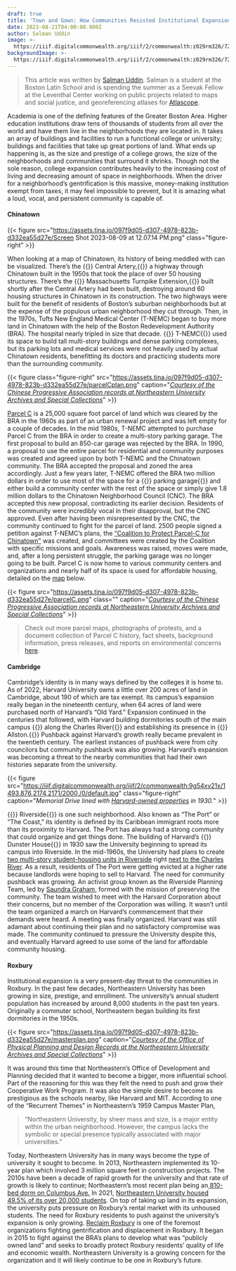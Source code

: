 ```yaml
---
draft: true
title: 'Town and Gown: How Communities Resisted Institutional Expansion in Boston'
date: 2023-08-21T04:00:00.000Z
author: Salman Uddin
image: >-
  https://iiif.digitalcommonwealth.org/iiif/2/commonwealth:z029rm326/720,858,3684,1662/2000,/0/default.jpg
backgroundImage: >-
  https://iiif.digitalcommonwealth.org/iiif/2/commonwealth:z029rm326/720,858,3684,1662/2000,/0/default.jpg
---
```


> This article was written by [Salman Uddin](https://www.leventhalmap.org/about/people/salman-uddin/). Salman is a student at the Boston Latin School and is spending the summer as a Seevak Fellow at the Leventhal Center working on public projects related to maps and social justice, and georeferencing atlases for [Atlascope](https://www.atlascope.org/).

Academia is one of the defining features of the Greater Boston Area. Higher education institutions draw tens of thousands of students from all over the world and have them live in the neighborhoods they are located in. It takes an array of buildings and facilities to run a functional college or university; buildings and facilities that take up great portions of land. What ends up happening is, as the size and prestige of a college grows, the size of the neighborhoods and communities that surround it shrinks. Though not the sole reason, college expansion contributes heavily to the increasing cost of living and decreasing amount of space in neighborhoods. When the driver for a neighborhood’s gentrification is this massive, money-making institution exempt from taxes, it may feel impossible to prevent, but it is amazing what a loud, vocal, and persistent community is capable of.

#### Chinatown

{{< figure src="https://assets.tina.io/097f9d05-d307-4978-823b-d332ea55d27e/Screen Shot 2023-08-09 at 12.07.14 PM.png" class="figure-right" >}}

When looking at a map of Chinatown, its history of being meddled with can be visualized. There’s the {{<popup img-src="https://assets.tina.io/097f9d05-d307-4978-823b-d332ea55d27e/centralartery.png" target="blank">}} Central Artery,{{</popup>}} a highway through Chinatown built in the 1950s that took the place of over 50 housing structures. There’s the {{<popup img-src="https://assets.tina.io/097f9d05-d307-4978-823b-d332ea55d27e/masspike.png" target="blank">}} Massachusetts Turnpike Extension,{{</popup>}} built shortly after the Central Artery had been built, destroying around 60 housing structures in Chinatown in its construction. The two highways were built for the benefit of residents of Boston’s suburban neighborhoods but at the expense of the populous urban neighborhood they cut through. Then, in the 1970s, Tufts New England Medical Center (T-NEMC) began to buy more land in Chinatown with the help of the Boston Redevelopment Authority (BRA). The hospital nearly tripled in size that decade. {{<popup img-src="https://assets.tina.io/097f9d05-d307-4978-823b-d332ea55d27e/tufts.png" target="blank">}} T-NEMC{{</popup>}} used its space to build tall multi-story buildings and dense parking complexes, but its parking lots and medical services were not heavily used by actual Chinatown residents, benefitting its doctors and practicing students more than the surrounding community.

{{< figure class="figure-right" src="https://assets.tina.io/097f9d05-d307-4978-823b-d332ea55d27e/parcelCplan.png" caption="[*Courtesy of the Chinese Progressive Association records at Northeastern University Archives and Special Collections*](https://repository.library.northeastern.edu/files/neu:275279)" >}}

[Parcel C](https://repository.library.northeastern.edu/downloads/neu:275281?datastream_id=content) is a 25,000 square foot parcel of land which was cleared by the BRA in the 1960s as part of an urban renewal project and was left empty for a couple of decades. In the mid 1980s, T-NEMC attempted to purchase Parcel C from the BRA in order to create a multi-story parking garage. The first proposal to build an 850-car garage was rejected by the BRA. In 1990, a proposal to use the entire parcel for residential and community purposes was created and agreed upon by both T-NEMC and the Chinatown community. The BRA accepted the proposal and zoned the area accordingly. Just a few years later, T-NEMC offered the BRA two million dollars in order to use most of the space for a {{<popup img-src="https://assets.tina.io/097f9d05-d307-4978-823b-d332ea55d27e/parcelCgarage.png" target="blank">}} parking garage{{</popup>}} and either build a community center with the rest of the space or simply give 1.8 million dollars to the Chinatown Neighborhood Council (CNC). The BRA accepted this new proposal, contradicting its earlier decision. Residents of the community were incredibly vocal in their disapproval, but the CNC approved. Even after having been misrepresented by the CNC, the community continued to fight for the parcel of land. 2500 people signed a petition against T-NEMC’s plans, the [“Coalition to Protect Parcel-C for Chinatown"](https://static1.squarespace.com/static/54179ca4e4b0b0c7bc710d3d/t/59c293f129f187e568ee6d99/1505924088750/Louder+Than+Words_+Parcel+C.pdf) was created, and committees were created by the Coalition with specific missions and goals. Awareness was raised, moves were made, and, after a long persistent struggle, the parking garage was no longer going to be built. Parcel C is now home to various community centers and organizations and nearly half of its space is used for affordable housing, detailed on the [map](https://repository.library.northeastern.edu/files/neu:275279) below.

{{< figure src="https://assets.tina.io/097f9d05-d307-4978-823b-d332ea55d27e/parcelC.png" class="" caption="[*Courtesy of the Chinese Progressive Association records at Northeastern University Archives and Special Collections*](https://repository.library.northeastern.edu/files/neu:275279)" >}}

> Check out more parcel maps, photographs of protests, and a document collection of Parcel C history, fact sheets, background information, press releases, and reports on environmental concerns [here](https://www.digitalcommonwealth.org/for_educators/primary_source_sets/parcel_c).

#### Cambridge

Cambridge’s identity is in many ways defined by the colleges it is home to. As of 2022, Harvard University owns a little over 200 acres of land in Cambridge, about 190 of which are tax exempt. Its campus’s expansion really began in the nineteenth century, when 64 acres of land were purchased north of Harvard’s “Old Yard." Expansion continued in the centuries that followed, with Harvard building dormitories south of the main campus {{<popup img-src="https://iiif.digitalcommonwealth.org/iiif/2/commonwealth:9g54xv23g/2052,1821,3338,3186/2000,/0/default.jpg" target="blank">}} along the Charles River{{</popup>}} and establishing its presence in {{<popup img-src="https://iiif.digitalcommonwealth.org/iiif/2/commonwealth:1257c278v/2311,407,3553,3032/2000,/0/default.jpg" target="blank">}} Allston.{{</popup>}} Pushback against Harvard’s growth really became prevalent in the twentieth century. The earliest instances of pushback were from city councilors but community pushback was also growing. Harvard’s expansion was becoming a threat to the nearby communities that had their own histories separate from the university. 

{{< figure src="https://iiif.digitalcommonwealth.org/iiif/2/commonwealth:9g54xv21x/1493,876,2174,2171/2000,/0/default.jpg" class="figure-right" caption="*Memorial Drive lined with [Harvard-owned properties](https://atlascope.org/#/view:share$mode:glass$center:-71.11464,42.36553$zoom:17.88$base:maptiler-streets$overlay:ark:/76611/al88ugbpx) in 1930.*" >}}

{{<popup img-src="https://assets.tina.io/097f9d05-d307-4978-823b-d332ea55d27e/Riverside.png" target="blank">}} Riverside{{</popup>}} is one such neighborhood. Also known as “The Port” or “The Coast,” its identity is defined by its Caribbean immigrant roots more than its proximity to Harvard. The Port has always had a strong community that could organize and get things done. The building of Harvard’s {{<popup img-src="https://iiif.digitalcommonwealth.org/iiif/2/commonwealth:9g54xv23g/5037,3080,1604,1435/2000,/0/default.jpg" target="blank">}} Dunster House{{</popup>}} in 1930 saw the University beginning to spread its campus into Riverside. In the mid-1960s, the University had plans to create [two multi-story student-housing units in Riverside](https://www.thecrimson.com/article/2022/10/6/Treeland-riverside-harvard-1970/) right [next to the Charles River](https://atlascope.org/#/view:share$mode:glass$center:-71.11502,42.36529$zoom:17.82$base:maptiler-streets$overlay:ark:/76611/al88ugbpx). As a result, residents of The Port were getting evicted at a higher rate because landlords were hoping to sell to Harvard. The need for community pushback was growing. An activist group known as the Riverside Planning Team, led by [Saundra Graham,](https://www.cambridgeday.com/2023/06/28/saundra-graham-dies-at-81-legislator-and-leader-who-stormed-harvard-stage-against-displacement/) formed with the mission of preserving the community. The team wished to meet with the Harvard Corporation about their concerns, but no member of the Corporation was willing. It wasn’t until the team organized a march on Harvard’s commencement that their demands were heard. A meeting was finally organized. Harvard was still adamant about continuing their plan and no satisfactory compromise was made. The community continued to pressure the University despite this, and eventually Harvard agreed to use some of the land for affordable community housing.

#### Roxbury

Institutional expansion is a very present-day threat to the communities in Roxbury. In the past few decades, Northeastern University has been growing in size, prestige, and enrollment. The university’s annual student population has increased by around 8,000 students in the past ten years. Originally a commuter school, Northeastern began building its first dormitories in the 1950s. 

{{< figure src="https://assets.tina.io/097f9d05-d307-4978-823b-d332ea55d27e/masterplan.png" caption="[*Courtesy of the Office of Physical Planning and Design Records at the Northeastern University Archives and Special Collections*](https://archivesspace.library.northeastern.edu/repositories/2/resources/731)" >}}

It was around this time that Northeastern’s Office of Development and Planning decided that it wanted to become a bigger, more influential school. Part of the reasoning for this was they felt the need to push and grow their Cooperative Work Program. It was also the simple desire to become as prestigious as the schools nearby, like Harvard and MIT. According to one of the “Recurrent Themes” in Northeastern’s 1959 Campus Master Plan, 

> “Northeastern University, by sheer mass and size, is a major entity within the urban neighborhood. However, the campus lacks the symbolic or special presence typically associated with major universities.” 

Today, Northeastern University has in many ways become the type of university it sought to become. In 2013, Northeastern implemented its 10-year plan which involved 3 million square feet in construction projects. The 2010s have been a decade of rapid growth for the university and that rate of growth is likely to continue; Northeastern’s most recent plan being an[ 810-bed dorm on Columbus Ave.](https://www.boston.com/real-estate/real-estate-news/2021/04/27/proposed-810-bed-northeastern-dorm-in-roxbury-faces-pushback-from-student-groups/) In 2021, [Northeastern University housed 49.5% of its over 20,000 students](https://www.boston.gov/sites/default/files/file/2022/08/Student%20Housing%20Report%2C%202021.pdf). On top of taking up land in its expansion, the university puts pressure on Roxbury’s rental market with its unhoused students. The need for Roxbury residents to push against the university’s expansion is only growing. [Reclaim Roxbury](https://www.reclaimroxbury.org/) is one of the foremost organizations fighting gentrification and displacement in Roxbury. It began in 2015 to fight against the BRA’s plans to develop what was “publicly owned land” and seeks to broadly protect Roxbury residents’ quality of life and economic wealth. Northeastern University is a growing concern for the organization and it will likely continue to be one in Roxbury’s future.
